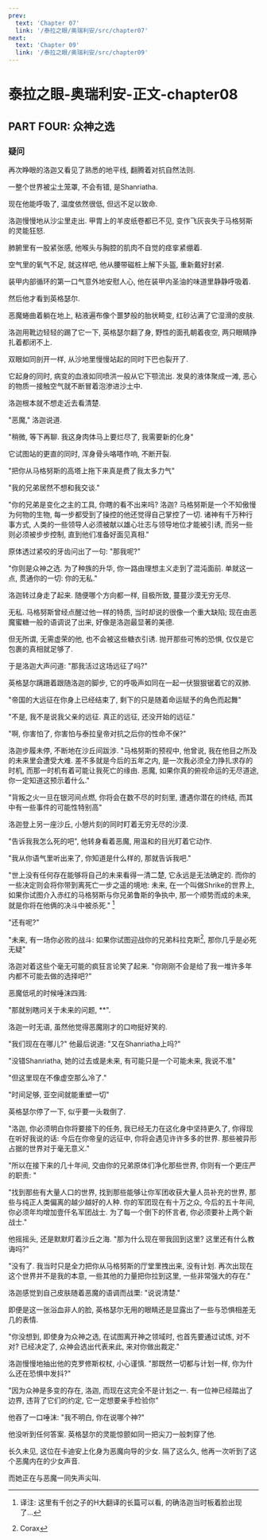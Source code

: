 ```yaml
---
prev:
  text: 'Chapter 07'
  link: '/泰拉之眼/奥瑞利安/src/chapter07'
next:
  text: 'Chapter 09'
  link: '/泰拉之眼/奥瑞利安/src/chapter09'
---
```


# 泰拉之眼-奥瑞利安-正文-chapter08

## PART FOUR: 众神之选

### 疑问

再次睁眼的洛迦又看见了熟悉的地平线, 翻腾着对抗自然法则.

一整个世界被尘土笼罩, 不会有错, 是Shanriatha.

现在他能呼吸了, 温度依然很低, 但远不足以致命.

洛迦慢慢地从沙尘里走出. 甲胄上的羊皮纸卷都已不见, 变作飞灰丧失于马格努斯的灵能狂怒.

肺腑里有一股紧张感, 他喉头与胸腔的肌肉不自觉的痉挛紧绷着.

空气里的氧气不足, 就这样吧, 他从腰带磁桩上解下头盔, 重新戴好封紧.

装甲内部循环的第一口气意外地安慰人心, 他在装甲内圣油的味道里静静呼吸着.

然后他才看到英格瑟尔.

恶魔蜷曲着躺在地上, 粘液遍布像个噩梦般的胎状畸变, 红砂沾满了它湿滑的皮肤.

洛迦用靴边轻轻的踢了它一下, 英格瑟尔翻了身, 野性的面孔朝着夜空, 两只眼睛挣扎着都闭不上.

双眼如同剖开一样, 从沙地里慢慢站起的同时下巴也裂开了.

它起身的同时, 病变的血液如同喷洪一般从它下颚流出. 发臭的液体聚成一滩, 恶心的物质一接触空气就不断冒着泡渗进沙土中.

洛迦根本就不想走近去看清楚.

"恶魔," 洛迦说道.

"稍微, 等下再聊. 我这身肉体马上要烂尽了, 我需要新的化身"

它试图站的更直的同时, 浑身骨头咯嗒作响, 不断开裂.

"把你从马格努斯的高塔上拖下来真是费了我太多力气"

"我的兄弟居然不想和我交谈."

"你的兄弟是变化之主的工具, 你瞎的看不出来吗? 洛迦? 马格努斯是一个不知傲慢为何物的生物, 每一步都受到了操控的他还觉得自己掌控了一切. 诸神有千万种行事方式, 人类的一些领导人必须被献以雄心壮志与领导地位才能被引诱, 而另一些则必须被步步控制, 直到他们准备好面见真相."

原体透过紧咬的牙齿问出了一句: "那我呢?"

"你则是众神之选. 为了种族的升华, 你一路由理想主义走到了混沌面前. 单就这一点, 贯通你的一切: 你的无私."

洛迦转过身走了起来. 随便哪个方向都一样, 目极所致, 蔓蔓沙漠无穷无尽.

无私. 马格努斯曾经点醒过他一样的特质, 当时却说的很像一个重大缺陷; 现在由恶魔蜜糖一般的语调说了出来, 好像是洛迦最显著的美德.

但无所谓, 无需虚荣的他, 也不会被这些糖衣引诱. 抛开那些可怖的恐惧, 仅仅是它包裹的真相就足够了.

于是洛迦大声问道: "那我活过这场远征了吗?"

英格瑟尔蹒跚着跟随洛迦的脚步, 它的呼吸声如同在一起一伏狠狠锯着它的双肺.

"帝国的大远征在你身上已经结束了, 剩下的只是随着命运赋予的角色而起舞"

"不是, 我不是说我父亲的远征. 真正的远征, 还没开始的远征."

"啊, 你害怕了, 你害怕与泰拉皇帝对抗之后你的性命不保?"

洛迦步履未停, 不断地在沙丘间跋涉. "马格努斯的预视中, 他曾说, 我在他目之所及的未来里会遭受大难. 差不多就是今后的五年之内, 是一次我必须全力挣扎求存的时机, 而那一时机有着可能让我死亡的缘由. 恶魔, 如果你真的俯视命运的无尽道途, 你一定知道这预示着什么."

"背叛之火一旦在银河间点燃, 你将会在数不尽的时刻里, 遭遇你潜在的终结, 而其中有一些事件的可能性特别高"

洛迦登上另一座沙丘, 小憩片刻的同时盯着无穷无尽的沙漠.

"告诉我我怎么死的吧", 他转身看着恶魔, 用温和的目光盯着它动作.

"我从你语气里听出来了, 你知道是什么样的, 那就告诉我吧."

"世上没有任何存在能够将自己的未来看得一清二楚, 它永远是无法确定的. 而你的一些决定则会将你带到离死亡一步之遥的境地: 未来, 在一个叫做Shrike的世界上, 如果你试图介入赤红的马格努斯与你兄弟鲁斯的争执中, 那一个顺势而成的未来, 就是你将在他俩的决斗中被杀死." [^1]

"还有呢?"

"未来, 有一场你必败的战斗: 如果你试图迎战你的兄弟科拉克斯[^2], 那你几乎是必死无疑"

洛迦对着这些个毫无可能的疯狂言论笑了起来. "你刚刚不会是给了我一堆许多年内都不可能去做的选择吧?"

恶魔低吼的时候唾沫四溅:

"那就别瞎问关于未来的问题, **".

洛迦一时无语, 虽然他觉得恶魔刚才的口吻挺好笑的.

"我们现在在哪儿?" 他最后说道: "又在Shanriatha上吗?"

"没错Shanriatha, 她的过去或是未来, 有可能只是一个可能未来, 我说不准"

"但这里现在不像虚空那么冷了."

"时间足够, 亚空间就能重塑一切"

英格瑟尔停了一下, 似乎要一头栽倒了.

"洛迦, 你必须明白你将要接下的任务, 我已经无力在这化身中坚持更久了, 你得现在听好我说的话: 今后在你帝皇的远征中, 你将会遇见许许多多的世界. 那些被异形占据的世界对于毫无意义."

"所以在接下来的几十年间, 交由你的兄弟原体们净化那些世界, 你则有一个更庄严的职责: "

"找到那些有大量人口的世界, 找到那些能够让你军团收获大量人员补充的世界, 那些与纯正人类偏离的越少越好的人种. 你的军团现在有十万之众, 今后的五十年间, 你必须年均增加壹仟名军团战士. 为了每一个倒下的怀言者, 你必须要补上两个新战士."

他摇摇头, 还是默默盯着沙丘之海. "那为什么现在带我回到这里? 这里还有什么教诲吗?"

"没有了. 我当时只是全力把你从马格努斯的厅堂里拽出来, 没有计划. 再次出现在这个世界并不是我的本意, 一些其他的力量把你拉到这里, 一些非常强大的存在."

洛迦感觉到自己皮肤随着恶魔的语调而战栗: "说说清楚."

即便是这一张浴血非人的脸, 英格瑟尔无用的眼睛还是显露出了一些与恐惧相差无几的表情.

"你没想到, 即使身为众神之选, 在试图离开神之领域时, 也首先要通过试炼, 对不对? 已经决定了, 众神会选出代表来此, 来对你做出裁定."

洛迦慢慢地抽出他的克罗修斯权杖, 小心谨慎. "那既然一切都与计划一样, 你为什么还在恐惧中发抖?"

"因为众神是多变的存在, 洛迦, 而现在这完全不是计划之一. 有一位神已经踏出了边界, 违背了它们的约定, 它一定想要亲手检验你"

他吞了一口唾沫: "我不明白, 你在说哪个神?"

他没听到任何答案. 英格瑟尔的灵能惊颤如同一把尖刀一般刺穿了他.

长久未见, 这位在卡迪安上化身为恶魔向导的少女. 隔了这么久, 他再一次听到了这个恶魔内在的少女声音.

而她正在与恶魔一同失声尖叫.

[^1]: 译注: 这里有千创之子的H大翻译的长篇可以看, 的确洛迦当时板着脸出现了...

[^2]: Corax
